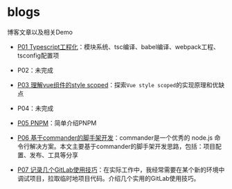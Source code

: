 # blogs

博客文章以及相关Demo

- [P01 Typescript工程化](https://github.com/ysh83737/blogs/tree/main/P01_typescript_engineering)：模块系统、tsc编译、babel编译、webpack工程、tsconfig配置项

- P02：未完成

- [P03 理解vue组件的style scoped](https://github.com/ysh83737/blogs/tree/main/P03_vue_style_scoped)：探索`Vue style scoped`的实现原理和优缺点

- P04：未完成

- [P05 PNPM](https://github.com/ysh83737/blogs/tree/main/P05_pnpm)：简单介绍PNPM

- [P06 基于commander的脚手架开发](https://github.com/ysh83737/blogs/tree/main/P06_commander)：commander是一个优秀的 node.js 命令行解决方案。本文主要基于commander的脚手架开发思路，包括：项目配置、发布、工具等分享

- [P07 记录几个GitLab使用技巧](https://github.com/ysh83737/blogs/tree/main/P07_git_clone)：在实际工作中，我经常需要在某个新的环境中调试项目，拉取临时地项目代码。介绍几个实用的GitLab使用技巧。